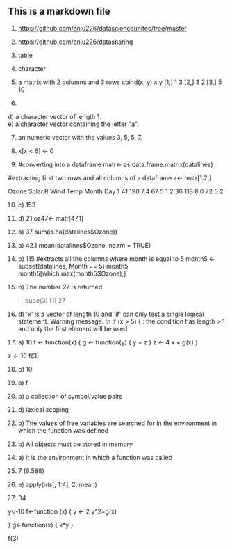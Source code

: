 ## This is a markdown file

1. https://github.com/anju226/datascienceunitec/tree/master
2. https://github.com/anju226/datasharing
3. table
4. character
5. a matrix with 2 columns and 3 rows 
cbind(x, y)
     x  y
[1,] 1  3
[2,] 3  2
[3,] 5 10

6. 
d) a character vector of length 1.  
e) a character vector containing the letter "a". 

7. an numeric vector with the values 3, 5, 5, 7. 
8. x[x < 6] <- 0

9. 
   #converting into a dataframe
matr<- as.data.frame.matrix(datalines)

#extracting first two rows and all columns of a dataframe
z<- matr[1:2,]

   Ozone Solar.R Wind Temp Month Day
1    41     190  7.4   67     5   1
2    36     118  8.0   72     5   2

10. c) 153

11. d) 21
oz47<- matr[47,1]

12. a) 37
sum(is.na(datalines$Ozone))

13. a) 42.1
mean(datalines$Ozone, na.rm = TRUE)  

14. b) 115
#extracts all the columns where month is equal to 5
month5 <- subset(datalines, Month == 5)
month5
month5[which.max(month5$Ozone),]

15. b) The number 27 is returned
> cube(3)
[1] 27

16. d) 'x' is a vector of length 10 and 'if' can only test a single logical statement.
Warning message:
In if (x > 5) { :
  the condition has length > 1 and only the first element will be used

17. a) 10
f <- function(x) {
  g <- function(y) {
    y + z
  }
  z <- 4
  x + g(x)
}

z <- 10
f(3)

18. b) 10

19. a) f

20. b) a collection of symbol/value pairs

21. d) lexical scoping

22. b) The values of free variables are searched for in the environment in which the function was defined

23. b) All objects must be stored in memory

24. a) It is the environment in which a function was called

25. 7 (6.588)

26. e) apply(iris[, 1:4], 2, mean)

27. 34


y<-10
f<-function (x) {
  y <- 2
  y^2+g(x)
  
}
g<-function(x) {
  x*y
}

f(3)
 

